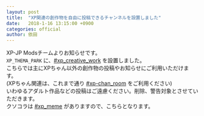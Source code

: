 ```yaml
---
layout: post
title:  "XP関連の創作物を自由に投稿できるチャンネルを設置しました"
date:   2018-1-16 13:15:00 +0900
categories: official
author: 依田
---  
```

XP-JP Modsチームよりお知らせです。  
`XP_THEMA_PARK` に、[#xp_creative_work](https://discord.gg/HJzdxAC) を設置しました。  
こちらでは主にXPちゃん以外の創作物の投稿やお知らせにご利用いただけます。  
(XPちゃん関連は、これまで通り [#xp-chan_room](https://discord.gg/ekgRYqH) をご利用ください)  
いわゆるアダルト作品などの投稿はご遠慮ください。削除、警告対象とさせていただきます。  
クソコラは [#xp_meme](https://discord.gg/9BMZSFv) がありますので、こちらとなります。  
